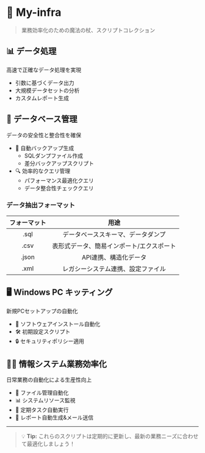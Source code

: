 # 🚀 My-infra

> 業務効率化のための魔法の杖、スクリプトコレクション

## 📊 データ処理

高速で正確なデータ処理を実現

- 引数に基づくデータ出力
- 大規模データセットの分析
- カスタムレポート生成

## 💾 データベース管理

データの安全性と整合性を確保

- 📁 自動バックアップ生成
  - SQLダンプファイル作成
  - 差分バックアップスクリプト
- 🔍 効率的なクエリ管理
  - パフォーマンス最適化クエリ
  - データ整合性チェッククエリ

### データ抽出フォーマット

| フォーマット | 用途 |
|:----------:|:----:|
| .sql       | データベーススキーマ、データダンプ |
| .csv       | 表形式データ、簡易インポート/エクスポート |
| .json      | API連携、構造化データ |
| .xml       | レガシーシステム連携、設定ファイル |

## 🖥️ Windows PC キッティング

新規PCセットアップの自動化

- 🔧 ソフトウェアインストール自動化
- 🛠️ 初期設定スクリプト
- 🔒 セキュリティポリシー適用

## 👨‍💼 情報システム業務効率化

日常業務の自動化による生産性向上

- 📁 ファイル管理自動化
- 📊 システムリソース監視
- 🔄 定期タスク自動実行
- 📧 レポート自動生成&メール送信

---

> 💡 **Tip:** これらのスクリプトは定期的に更新し、最新の業務ニーズに合わせて最適化しましょう！

